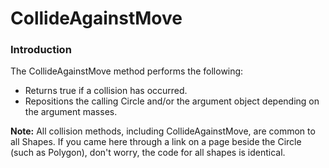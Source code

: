 # CollideAgainstMove

### Introduction

The CollideAgainstMove method performs the following:

* Returns true if a collision has occurred.
* Repositions the calling Circle and/or the argument object depending on the argument masses.

**Note:** All collision methods, including CollideAgainstMove, are common to all Shapes. If you came here through a link on a page beside the Circle (such as Polygon), don't worry, the code for all shapes is identical.

